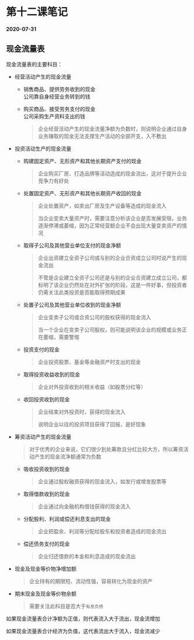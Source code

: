 # 第十二课笔记

#### 2020-07-31

## 现金流量表

现金流量表的主要科目：

+ 经营活动产生的现金流量

    - 销售商品、提供劳务收到的现金<br/>公司靠自身经营业务转到的钱

    - 购买商品、接受劳务支付的现金<br/>公司采购生产资料支出的钱

      > 企业经营活动产生的现金流量净额为负数时，则说明企业通过自身业务赚取的现金无法支撑生产活动的全部开支，入不敷出

+ 投资活动生产的现金流量

    - 购建固定资产、无形资产和其他长期资产支付的现金

      > 企业购买厂房、打造品牌等活动造成的现金流出，这对于提升企业竞争力有好处

    - 处置固定资产、无形资产和其他长期资产收回的现金

      > 企业处置资产，如卖出厂房及生产设备等造成的现金流入
      >
      > 当企业变卖大量资产时，需要注意分析该企业是否发展受阻，业务逐渐停滞或萎缩，因为正常经营额企业不会出现大量变卖资产的情况

    - 取得子公司及其他营业单位支付的现金净额

      > 企业出资建立全资子公司或与别的企业合资成立公司时说产生的现金流出
      >
      > 不管是企业建立全资子公司还是与别的企业合资建立成立公司，都标明了该企业仍然处在对外扩张的阶段，这是一件好事，但投资者仍需关注此类投资是否能取得预期成果

    - 处置子公司及其他营业单位收到的现金净额

      > 企业变卖子公司或合资公司的股权获得的现金流入
      >
      > 当一个企业在变卖子公司股权，则可能说明该企业的规模或业务正在萎缩，需要警惕

    - 投资支付的现金

      > 企业投资股票、基金等金融资产时支出的现金

    - 取得投资收益收到的现金

      > 企业对外投资收到的相关收益（如股票分红等）

    - 收回投资收到的现金

      > 企业结束对外投资时，获得的现金流入
      >
      > 说明企业以往的投资项目获得了回报，是好现象

+ 筹资活动产生的现金流量

  > 对于优秀的企业来说，它们很少到处筹款且分红比较大方，所以筹资活动产生的现金流净额通常为负数

    - 吸收投资收到的现金

      > 企业通过股权融资获得的现金流入，如发行或增发股票等

    - 取得借款收到的现金

      > 企业通过向金融机构借钱获得的现金流入

    - 分配股利、利润或偿还利息支出的现金

      > 企业把盈余、利润等分配给股东和投资者造成的现金流出

    - 偿还债务支付的现金

      > 企业归还借款的本金和利息造成的现金流出

+ 现金及现金等价物净增加额

    > 企业持有的期限短、流动性强，容易转化为现金的资产

+ 期末现金及现金等价物余额

    > 需要关注此科目是否大于`有息负债`

如果现金流量表合计净额为正值，则代表流入大于流出，现金流增加

如果现金流量表合计经济为负值，这代表流出大于流入，现金流减少
